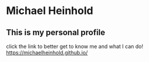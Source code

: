 # Michael Heinhold

## This is my personal profile
click the link to better get to know me and what I can do!
https://michaelheinhold.github.io/